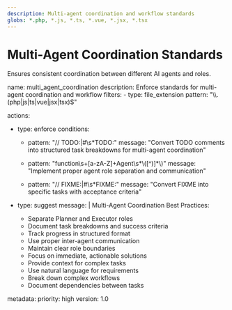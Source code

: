```yaml
---
description: Multi-agent coordination and workflow standards
globs: *.php, *.js, *.ts, *.vue, *.jsx, *.tsx
---
```

# Multi-Agent Coordination Standards

Ensures consistent coordination between different AI agents and roles.

<rule>
name: multi_agent_coordination
description: Enforce standards for multi-agent coordination and workflow
filters:
  - type: file_extension
    pattern: "\\.(php|js|ts|vue|jsx|tsx)$"

actions:
  - type: enforce
    conditions:
      - pattern: "// TODO:|#\\s*TODO:"
        message: "Convert TODO comments into structured task breakdowns for multi-agent coordination"

      - pattern: "function\\s+[a-zA-Z]+Agent\\s*\\([^)]*\\)"
        message: "Implement proper agent role separation and communication"

      - pattern: "// FIXME:|#\\s*FIXME:"
        message: "Convert FIXME into specific tasks with acceptance criteria"

  - type: suggest
    message: |
      Multi-Agent Coordination Best Practices:
      - Separate Planner and Executor roles
      - Document task breakdowns and success criteria
      - Track progress in structured format
      - Use proper inter-agent communication
      - Maintain clear role boundaries
      - Focus on immediate, actionable solutions
      - Provide context for complex tasks
      - Use natural language for requirements
      - Break down complex workflows
      - Document dependencies between tasks

metadata:
  priority: high
  version: 1.0
</rule> 